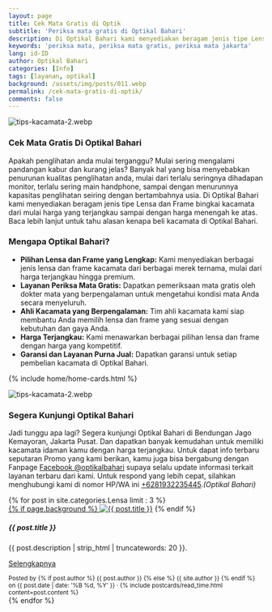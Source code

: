 ```yaml
---
layout: page
title: Cek Mata Gratis di Optik
subtitle: 'Periksa mata gratis di Optikal Bahari'
description: Di Optikal Bahari kami menyediakan beragam jenis tipe Lensa dan Frame bingkai kacamata dan berbagai fasilitas lainnya, seperti periksa mata gratis menggunakan komputer & cicilan.
keywords: 'periksa mata, periksa mata gratis, periksa mata jakarta'
lang: id-ID
author: Optikal Bahari
categories: [Info]
tags: [layanan, optikal]
background: /assets/img/posts/011.webp
permalink: /cek-mata-gratis-di-optik/
comments: false
---
```



<div class="card shadow p-3 mb-5 bg-white rounded">
    <img src="{{"/assets/img/posts/periksa-mata/periksa-mata-gratis-optikal-bahari-5.webp" | relative_url }}"
    class="card-img-top" alt="tips-kacamata-2.webp">
    <div class="card-body">
        <h3 class="card-title">
            Cek Mata Gratis Di Optikal Bahari
        </h3>
        <p class="card-text text-left">
            Apakah penglihatan anda mulai terganggu? Mulai sering mengalami pandangan kabur dan kurang jelas? Banyak hal yang bisa menyebabkan penurunan kualitas penglihatan anda, mulai dari terlalu seringnya dihadapan monitor, terlalu sering main handphone, sampai dengan menurunnya kapasitas penglihatan seiring dengan bertambahnya usia. Di Optikal Bahari kami menyediakan beragam jenis tipe Lensa dan Frame bingkai kacamata dari mulai harga yang terjangkau sampai dengan harga menengah ke atas. Baca lebih lanjut untuk tahu alasan kenapa beli kacamata di Optikal Bahari.
        </p>
        <h3 class="card-title">
            Mengapa Optikal Bahari?
        </h3>
        <ul>
            <li>
                <strong>Pilihan Lensa dan Frame yang Lengkap:</strong> Kami menyediakan berbagai jenis lensa dan frame kacamata dari berbagai merek ternama, mulai dari harga terjangkau hingga premium.
            </li>
            <li>
                <strong>Layanan Periksa Mata Gratis:</strong> Dapatkan pemeriksaan mata gratis oleh dokter mata yang berpengalaman untuk mengetahui kondisi mata Anda secara menyeluruh.
            </li>
            <li>
                <strong>Ahli Kacamata yang Berpengalaman:</strong> Tim ahli kacamata kami siap membantu Anda memilih lensa dan frame yang sesuai dengan kebutuhan dan gaya Anda.
            </li>
            <li>
                <strong>Harga Terjangkau:</strong> Kami menawarkan berbagai pilihan lensa dan frame dengan harga yang kompetitif.
            </li>
            <li>
                <strong>Garansi dan Layanan Purna Jual:</strong> Dapatkan garansi untuk setiap pembelian kacamata di Optikal Bahari.
            </li>
        </ul>
    </div>
</div>


{% include home/home-cards.html %}

<div class="card-deck mb-3">
    <div class="card shadow p-3 mb-5 bg-white rounded">
		  <img src="{{"/assets/img/posts/periksa-mata/periksa-mata-gratis-optikal-bahari-9.webp" | relative_url }}"
          class="card-img-top"
          title="periksa-mata-gratis-optikal-bahari"
          alt="tips-kacamata-2.webp">
        <div class="card-body">
            <h3 class="card-title">
                Segera Kunjungi Optikal Bahari
            </h3>
            <p class="card-text text-left">
                Jadi tunggu apa lagi? Segera kunjungi Optikal Bahari di Bendungan Jago Kemayoran, Jakarta Pusat. Dan dapatkan banyak kemudahan untuk memiliki kacamata idaman kamu dengan harga terjangkau. Untuk dapat info terbaru seputaran Promo yang kami berikan, kamu juga bisa bergabung dengan Fanpage <a href="https://www.facebook.com/optikalbahari" id="FBClick" title="Facebook Page Optikal Bahari" class="FacebookPage">Facebook @optikalbahari</a> supaya selalu update informasi terkait layanan terbaru dari kami. Untuk respond yang lebih cepat, silahkan menghubungi kami di nomor HP/WA ini <a href="https://api.whatsapp.com/send?phone=6281932235445&text=Hallo%2C+saya+butuh+informasi+lebih+lanjut+mengenai+Optikal+Bahari" id="WhatsAppClick" class="WhatsAppCall" title="Call WhatsApp">+6281932235445</a>.<em>(Optikal Bahari)</em>
            </p>
        </div>
    </div>
</div>

<section id="posts-category">
    <div class="card-deck">
		{% for post in site.categories.Lensa limit : 3 %}
        <div class="card shadow p-3 mb-5 bg-white rounded">
            <a href="{{ post.url | prepend: site.baseurl | replace: '//', '/' }}">
                {% if page.background %}
                    <img src="{{ post.background | prepend: site.baseurl | replace: '//', '/' }}" class="card-img-top" alt="{{ post.title }}"></a>
                {% endif %}
            <div class="card-body">
                <h5 class="card-title">
                    {{ post.title }}
                </h5>
                <p class="card-text text-left">
                    {{ post.description | strip_html | truncatewords: 20 }}.
                </p>
                <p class="card-text text-left">
                    <a class="btn btn-primary rounded-pill" href="{{ post.url | prepend: site.baseurl | replace: '//', '/' }}">Selengkapnya</a>
                </p>
            </div>
            <div class="card-footer">
                <small class="text-muted">
                    Posted by {% if post.author %} {{ post.author }} {% else %} {{ site.author }} {% endif %} on
                    {{ post.date | date: '%B %d, %Y' }} &middot; {% include postcards/read_time.html content=post.content %}
                </small>
            </div>
        </div>
        {% endfor %}
    </div>
</section>
